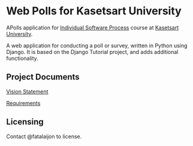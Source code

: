 # Web Polls for Kasetsart University

APolls application for [Individual Software Process](https://cpske.github.io/ISP) course at [Kasetsart University](https://ku.ac.th).

A web application for conducting a poll or survey, written in Python using Django. It is based on the Django Tutorial project, and adds additional functionality.

## Project Documents

[Vision Statement](../../wiki/Vision%20Statement)

[Requirements](../../wiki/Vision%20Statements)

## Licensing
Contact @fatalaijon to license.

